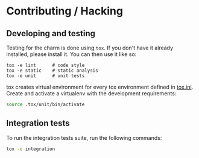 # Contributing / Hacking

## Developing and testing

Testing for the charm is done using `tox`. If you don't have it already installed, please install it.
You can then use it like so: 
```shell
tox -e lint      # code style
tox -e static    # static analysis
tox -e unit      # unit tests
```

tox creates virtual environment for every tox environment defined in
[tox.ini](tox.ini). Create and activate a virtualenv with the development requirements:

```bash
source .tox/unit/bin/activate
```

## Integration tests
To run the integration tests suite, run the following commands:
```bash
tox -e integration
```
